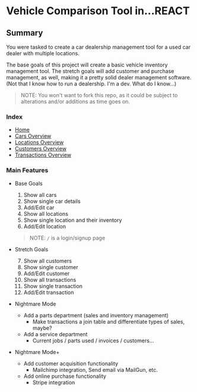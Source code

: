 # Vehicle Comparison Tool in...REACT

## Summary

You were tasked to create a car dealership management tool for a used car dealer with multiple locations.

The base goals of this project will create a basic vehicle inventory management tool. The stretch goals will add customer and purchase management, as well, making it a pretty solid dealer management software. (Not that I know how to run a dealership. I'm a dev. What do I know...)

> NOTE: You won't want to fork this repo, as it could be subject to alterations and/or additions as time goes on.

### Index

- [Home](/)
- [Cars Overview](/cars_overview.md)
- [Locations Overview](/locations_overview.md)
- [Customers Overview](/customers_overview.md)
- [Transactions Overview](/transactions_overview.md)

### Main Features

- Base Goals

  1. Show all cars
  2. Show single car details
  3. Add/Edit car
  4. Show all locations
  5. Show single location and their inventory
  6. Add/Edit location

  > NOTE: `/` is a login/signup page

- Stretch Goals

  7. Show all customers
  8. Show single customer
  9. Add/Edit customer
  10. Show all transactions
  11. Show single transaction
  12. Add/Edit transaction

- Nightmare Mode

  - Add a parts department (sales and inventory management)
    - Make transactions a join table and differentiate types of sales, maybe?
  - Add a service department
    - Current jobs / parts used / invoices / customers...

- Nightmare Mode+

  - Add customer acquisition functionality
    - Mailchimp integration, Send email via MailGun, etc.
  - Add online purchase functionality
    - Stripe integration
